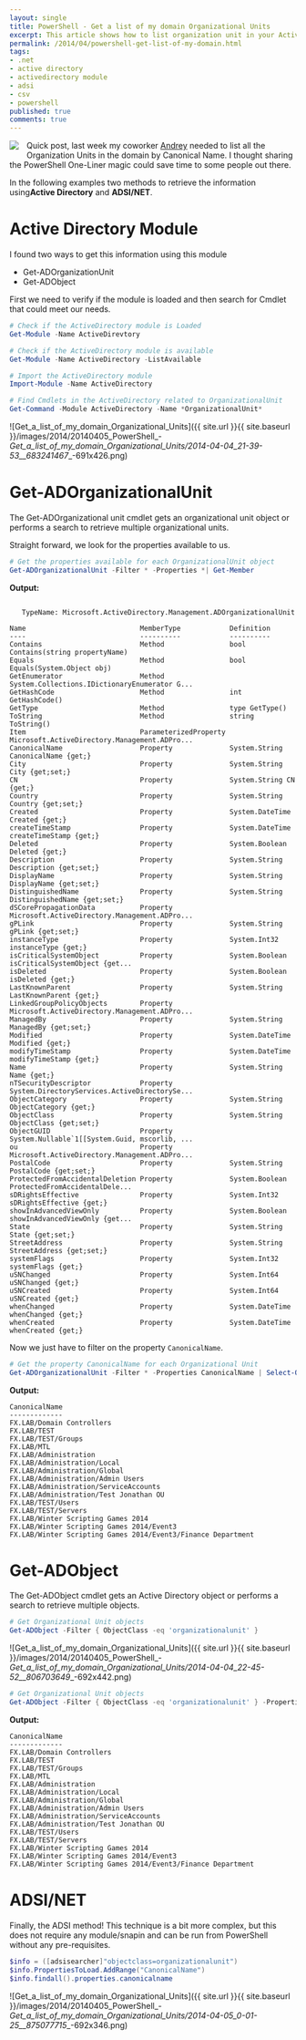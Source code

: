 ```yaml
---
layout: single
title: PowerShell - Get a list of my domain Organizational Units
excerpt: This article shows how to list organization unit in your Active Directory using the AD Module and ADSI
permalink: /2014/04/powershell-get-list-of-my-domain.html
tags: 
- .net
- active directory
- activedirectory module
- adsi
- csv
- powershell
published: true
comments: true
---
```



<a href="{{ site.url }}/images/2014/20140405_PowerShell_-_Get_a_list_of_my_domain_Organizational_Units/1396679449_active_directory__771843079__-128x128.png" imageanchor="1" style="clear: left; float: left; margin-bottom: 1em; margin-right: 1em;"><img border="0" src="{{ site.url }}/images/2014/20140405_PowerShell_-_Get_a_list_of_my_domain_Organizational_Units/1396679449_active_directory__771843079__-128x128.png" /></a>Quick post, last week my coworker <a href="http://www.virtualizemydc.ca/" target="_blank">Andrey</a> needed to list all the Organization Units in the domain by Canonical Name. I thought sharing the PowerShell One-Liner magic could save time to some people out there.

In the following examples two methods to retrieve the information using<b>Active Directory</b> and <b>ADSI/NET</b>.

# Active Directory Module

I found two ways to get this information using this module

* Get-ADOrganizationUnit
* Get-ADObject

First we need to verify if the module is loaded and then search for Cmdlet that could meet our needs.

```powershell
# Check if the ActiveDirectory module is Loaded
Get-Module -Name ActiveDirevtory

# Check if the ActiveDirectory module is available
Get-Module -Name ActiveDirectory -ListAvailable

# Import the ActiveDirectory module
Import-Module -Name ActiveDirectory

# Find Cmdlets in the ActiveDirectory related to OrganizationalUnit
Get-Command -Module ActiveDirectory -Name *OrganizationalUnit*
```

![Get_a_list_of_my_domain_Organizational_Units]({{ site.url }}{{ site.baseurl }}/images/2014/20140405_PowerShell_-_Get_a_list_of_my_domain_Organizational_Units/2014-04-04_21-39-53__683241467__-691x426.png)

# Get-ADOrganizationalUnit

The Get-ADOrganizational unit cmdlet gets an organizational unit object or performs a search to retrieve multiple organizational units.

Straight forward, we look for the properties available to us.

```powershell
# Get the properties available for each OrganizationalUnit object
Get-ADOrganizationalUnit -Filter * -Properties *| Get-Member
```

**Output:**

```text

   TypeName: Microsoft.ActiveDirectory.Management.ADOrganizationalUnit

Name                            MemberType            Definition
----                            ----------            ----------
Contains                        Method                bool Contains(string propertyName)
Equals                          Method                bool Equals(System.Object obj)
GetEnumerator                   Method                System.Collections.IDictionaryEnumerator G...
GetHashCode                     Method                int GetHashCode()
GetType                         Method                type GetType()
ToString                        Method                string ToString()
Item                            ParameterizedProperty Microsoft.ActiveDirectory.Management.ADPro...
CanonicalName                   Property              System.String CanonicalName {get;}
City                            Property              System.String City {get;set;}
CN                              Property              System.String CN {get;}
Country                         Property              System.String Country {get;set;}
Created                         Property              System.DateTime Created {get;}
createTimeStamp                 Property              System.DateTime createTimeStamp {get;}
Deleted                         Property              System.Boolean Deleted {get;}
Description                     Property              System.String Description {get;set;}
DisplayName                     Property              System.String DisplayName {get;set;}
DistinguishedName               Property              System.String DistinguishedName {get;set;}
dSCorePropagationData           Property              Microsoft.ActiveDirectory.Management.ADPro...
gPLink                          Property              System.String gPLink {get;set;}
instanceType                    Property              System.Int32 instanceType {get;}
isCriticalSystemObject          Property              System.Boolean isCriticalSystemObject {get...
isDeleted                       Property              System.Boolean isDeleted {get;}
LastKnownParent                 Property              System.String LastKnownParent {get;}
LinkedGroupPolicyObjects        Property              Microsoft.ActiveDirectory.Management.ADPro...
ManagedBy                       Property              System.String ManagedBy {get;set;}
Modified                        Property              System.DateTime Modified {get;}
modifyTimeStamp                 Property              System.DateTime modifyTimeStamp {get;}
Name                            Property              System.String Name {get;}
nTSecurityDescriptor            Property              System.DirectoryServices.ActiveDirectorySe...
ObjectCategory                  Property              System.String ObjectCategory {get;}
ObjectClass                     Property              System.String ObjectClass {get;set;}
ObjectGUID                      Property              System.Nullable`1[[System.Guid, mscorlib, ...
ou                              Property              Microsoft.ActiveDirectory.Management.ADPro...
PostalCode                      Property              System.String PostalCode {get;set;}
ProtectedFromAccidentalDeletion Property              System.Boolean ProtectedFromAccidentalDele...
sDRightsEffective               Property              System.Int32 sDRightsEffective {get;}
showInAdvancedViewOnly          Property              System.Boolean showInAdvancedViewOnly {get...
State                           Property              System.String State {get;set;}
StreetAddress                   Property              System.String StreetAddress {get;set;}
systemFlags                     Property              System.Int32 systemFlags {get;}
uSNChanged                      Property              System.Int64 uSNChanged {get;}
uSNCreated                      Property              System.Int64 uSNCreated {get;}
whenChanged                     Property              System.DateTime whenChanged {get;}
whenCreated                     Property              System.DateTime whenCreated {get;}
```

Now we just have to filter on the property `CanonicalName`.

```powershell
# Get the property CanonicalName for each Organizational Unit
Get-ADOrganizationalUnit -Filter * -Properties CanonicalName | Select-Object -Property CanonicalName
```

**Output:**

```text
CanonicalName
-------------
FX.LAB/Domain Controllers
FX.LAB/TEST
FX.LAB/TEST/Groups
FX.LAB/MTL
FX.LAB/Administration
FX.LAB/Administration/Local
FX.LAB/Administration/Global
FX.LAB/Administration/Admin Users
FX.LAB/Administration/ServiceAccounts
FX.LAB/Administration/Test Jonathan OU
FX.LAB/TEST/Users
FX.LAB/TEST/Servers
FX.LAB/Winter Scripting Games 2014
FX.LAB/Winter Scripting Games 2014/Event3
FX.LAB/Winter Scripting Games 2014/Event3/Finance Department

```

# Get-ADObject

The Get-ADObject cmdlet gets an Active Directory object or performs a search to retrieve multiple objects.

```powershell
# Get Organizational Unit objects
Get-ADObject -Filter { ObjectClass -eq 'organizationalunit' }
```

![Get_a_list_of_my_domain_Organizational_Units]({{ site.url }}{{ site.baseurl }}/images/2014/20140405_PowerShell_-_Get_a_list_of_my_domain_Organizational_Units/2014-04-04_22-45-52__806703649__-692x442.png)

```powershell
# Get Organizational Unit objects
Get-ADObject -Filter { ObjectClass -eq 'organizationalunit' } -PropertiesCanonicalName | Select-Object -Property CanonicalName
```

**Output:**

```text
CanonicalName
-------------
FX.LAB/Domain Controllers
FX.LAB/TEST
FX.LAB/TEST/Groups
FX.LAB/MTL
FX.LAB/Administration
FX.LAB/Administration/Local
FX.LAB/Administration/Global
FX.LAB/Administration/Admin Users
FX.LAB/Administration/ServiceAccounts
FX.LAB/Administration/Test Jonathan OU
FX.LAB/TEST/Users
FX.LAB/TEST/Servers
FX.LAB/Winter Scripting Games 2014
FX.LAB/Winter Scripting Games 2014/Event3
FX.LAB/Winter Scripting Games 2014/Event3/Finance Department

```

# ADSI/NET

Finally, the ADSI method! This technique is a bit more complex, but this does not require any module/snapin and can be run from PowerShell without any pre-requisites.

```powershell
$info = ([adsisearcher]"objectclass=organizationalunit")
$info.PropertiesToLoad.AddRange("CanonicalName")
$info.findall().properties.canonicalname
```

![Get_a_list_of_my_domain_Organizational_Units]({{ site.url }}{{ site.baseurl }}/images/2014/20140405_PowerShell_-_Get_a_list_of_my_domain_Organizational_Units/2014-04-05_0-01-25__875077715__-692x346.png)